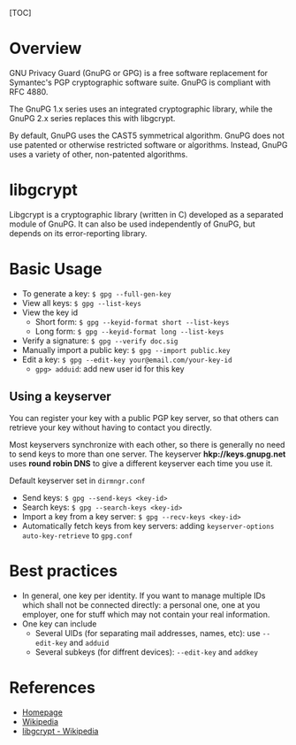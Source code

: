 [TOC]

# Overview
GNU Privacy Guard (GnuPG or GPG) is a free software replacement for Symantec's PGP cryptographic software suite. GnuPG is compliant with RFC 4880.

The GnuPG 1.x series uses an integrated cryptographic library, while the GnuPG 2.x series replaces this with libgcrypt.

By default, GnuPG uses the CAST5 symmetrical algorithm. GnuPG does not use patented or otherwise restricted software or algorithms. Instead, GnuPG uses a variety of other, non-patented algorithms.

# libgcrypt
Libgcrypt is a cryptographic library (written in C) developed as a separated module of GnuPG. It can also be used independently of GnuPG, but depends on its error-reporting library.

# Basic Usage
- To generate a key: `$ gpg --full-gen-key`
- View all keys: `$ gpg --list-keys`
- View the key id
	+ Short form: `$ gpg --keyid-format short --list-keys`
	+ Long form: `$ gpg --keyid-format long --list-keys`
- Verify a signature: `$ gpg --verify doc.sig`
- Manually import a public key: `$ gpg --import public.key`
- Edit a key: `$ gpg --edit-key your@email.com/your-key-id`
	+ `gpg> adduid`: add new user id for this key

## Using a keyserver
You can register your key with a public PGP key server, so that others can retrieve your key without having to contact you directly.

Most keyservers synchronize with each other, so there is generally no need to send keys to more than one server. The keyserver **hkp://keys.gnupg.net** uses **round robin DNS** to give a different keyserver each time you use it.

Default keyserver set in `dirmngr.conf`

+ Send keys: `$ gpg --send-keys <key-id>`
+ Search keys: `$ gpg --search-keys <key-id>`
+ Import a key from a key server: `$ gpg --recv-keys <key-id>`
+ Automatically fetch keys from key servers: adding `keyserver-options auto-key-retrieve` to `gpg.conf`

# Best practices
- In general, one key per identity. If you want to manage multiple IDs which shall not be connected directly: a personal one, one at you employer, one for stuff which may not contain your real information.
- One key can include
	+ Several UIDs (for separating mail addresses, names, etc): use `--edit-key` and `adduid`
	+ Several subkeys (for diffrent devices): `--edit-key` and `addkey`

# References
- [Homepage](https://www.gnupg.org/)
- [Wikipedia](https://en.wikipedia.org/wiki/GNU_Privacy_Guard)
- [libgcrypt - Wikipedia](https://en.wikipedia.org/wiki/Libgcrypt)
